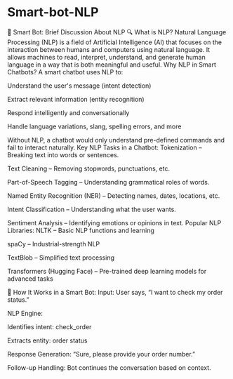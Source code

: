# Smart-bot-NLP
🤖 Smart Bot: Brief Discussion About NLP
🔍 What is NLP?
Natural Language Processing (NLP) is a field of Artificial Intelligence (AI) that focuses on the interaction between humans and computers using natural language. It allows machines to read, interpret, understand, and generate human language in a way that is both meaningful and useful.
Why NLP in Smart Chatbots?
A smart chatbot uses NLP to:

Understand the user's message (intent detection)

Extract relevant information (entity recognition)

Respond intelligently and conversationally

Handle language variations, slang, spelling errors, and more

Without NLP, a chatbot would only understand pre-defined commands and fail to interact naturally.
 Key NLP Tasks in a Chatbot:
Tokenization – Breaking text into words or sentences.

Text Cleaning – Removing stopwords, punctuations, etc.

Part-of-Speech Tagging – Understanding grammatical roles of words.

Named Entity Recognition (NER) – Detecting names, dates, locations, etc.

Intent Classification – Understanding what the user wants.

Sentiment Analysis – Identifying emotions or opinions in text.
 Popular NLP Libraries:
NLTK – Basic NLP functions and learning

spaCy – Industrial-strength NLP

TextBlob – Simplified text processing

Transformers (Hugging Face) – Pre-trained deep learning models for advanced tasks

🧠 How It Works in a Smart Bot:
Input: User says, “I want to check my order status.”

NLP Engine:

Identifies intent: check_order

Extracts entity: order status

Response Generation: “Sure, please provide your order number.”

Follow-up Handling: Bot continues the conversation based on context.


